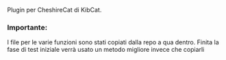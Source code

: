 Plugin per CheshireCat di KibCat.

### Importante:
I file per le varie funzioni sono stati copiati dalla repo a qua dentro.
Finita la fase di test iniziale verrà usato un metodo migliore invece che copiarli